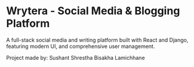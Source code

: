 # Wrytera - Social Media & Blogging Platform

A full-stack social media and writing platform built with React and Django, featuring modern UI,  and comprehensive user management.



Project made by:
Sushant Shrestha
Bisakha Lamichhane